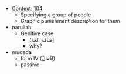 - [Context: 104](https://quran.com/104)
    - Specifying a group of people
    - Graphic punishment description for them
- narullah
    - Genitive case
        - إضافة (لغة)
        - why?
- muqada
    - form IV (اِفْعالْ)
    - passive